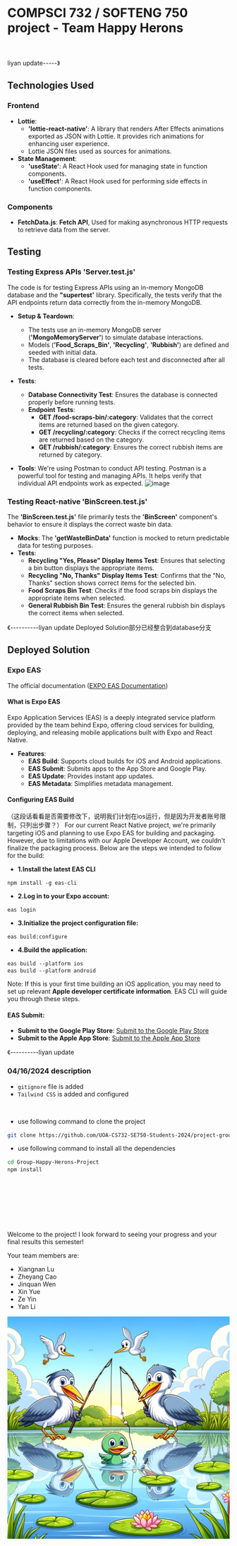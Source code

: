 # COMPSCI 732 / SOFTENG 750 project - Team Happy Herons
<br>
<br>
liyan update-----》

## Technologies Used
### Frontend
- **Lottie**:
  - **'lottie-react-native'**: A library that renders After Effects animations exported as JSON with Lottie. It provides rich animations for enhancing user experience.
  - Lottie JSON files used as sources for animations.
- **State Management**: 
  - **'useState'**: A React Hook used for managing state in function components.
  - **'useEffect'**: A React Hook used for performing side effects in function components.

### Components
- **FetchData.js**: **Fetch API**, Used for making asynchronous HTTP requests to retrieve data from the server.


## Testing

### Testing Express APIs 'Server.test.js'
The code is for testing Express APIs using an in-memory MongoDB database and the **"supertest'** library. Specifically, the tests verify that the API endpoints return data correctly from the in-memory MongoDB.

- **Setup & Teardown**:
  - The tests use an in-memory MongoDB server (**'MongoMemoryServer'**) to simulate database interactions.
  - Models (**'Food_Scraps_Bin'**, **'Recycling'**, **'Rubbish'**) are defined and seeded with initial data.
  - The database is cleared before each test and disconnected after all tests.
    
- **Tests**:
  - **Database Connectivity Test**: Ensures the database is connected properly before running tests.
  - **Endpoint Tests**:
    - **GET /food-scraps-bin/:category**: Validates that the correct items are returned based on the given category.
    - **GET /recycling/:category**: Checks if the correct recycling items are returned based on the category.
    - **GET /rubbish/:category**: Ensures the correct rubbish items are returned by category.

- **Tools**:
We're using Postman to conduct API testing. Postman is a powerful tool for testing and managing APIs. It helps verify that individual API endpoints work as expected.
![image](https://github.com/UOA-CS732-SE750-Students-2024/project-group-happy-herons/assets/144855029/66957eb9-b751-4602-9b7c-9f37b0550b55)



### Testing React-native 'BinScreen.test.js'
The **'BinScreen.test.js'** file primarily tests the **'BinScreen'** component's behavior to ensure it displays the correct waste bin data. 

- **Mocks**: The **'getWasteBinData'** function is mocked to return predictable data for testing purposes.
- **Tests**:
  - **Recycling "Yes, Please" Display Items Test**: Ensures that selecting a bin button displays the appropriate items.
  - **Recycling "No, Thanks" Display Items Test**: Confirms that the "No, Thanks" section shows correct items for the selected bin.
  - **Food Scraps Bin Test**: Checks if the food scraps bin displays the appropriate items when selected.
  - **General Rubbish Bin Test**: Ensures the general rubbish bin displays the correct items when selected.


《----------liyan update   Deployed Solution部分已经整合到database分支
## Deployed Solution
### Expo EAS
The official documentation ([EXPO EAS Documentation](https://docs.expo.dev/eas/))

#### What is Expo EAS
Expo Application Services (EAS) is a deeply integrated service platform provided by the team behind Expo, offering cloud services for building, deploying, and releasing mobile applications built with Expo and React Native.
- **Features**:
  - **EAS Build**: Supports cloud builds for iOS and Android applications.
  - **EAS Submit**: Submits apps to the App Store and Google Play.
  - **EAS Update**: Provides instant app updates.
  - **EAS Metadata**: Simplifies metadata management.

#### Configuring EAS Build
（这段话看看是否需要修改下，说明我们计划在ios运行，但是因为开发者账号限制，只列出步骤？）
For our current React Native project, we're primarily targeting iOS and planning to use Expo EAS for building and packaging. However, due to limitations with our Apple Developer Account, we couldn't finalize the packaging process. Below are the steps we intended to follow for the build:

- **1.Install the latest EAS CLI**
```
npm install -g eas-cli
```
- **2.Log in to your Expo account:**
```
eas login
```
- **3.Initialize the project configuration file:**
```
eas build:configure
```
- **4.Build the application:**
```
eas build --platform ios
eas build --platform android
```
Note: If this is your first time building an iOS application, you may need to set up relevant **Apple developer certificate information**. EAS CLI will guide you through these steps.

#### EAS Submit: 
- **Submit to the Google Play Store**: [Submit to the Google Play Store](https://docs.expo.dev/submit/android/)
- **Submit to the Apple App Store**: [Submit to the Apple App Store](https://docs.expo.dev/submit/ios/)




《----------liyan update


### 04/16/2024 description
- `gitignore` file is added
- `Tailwind CSS` is added and configured

<br>

- use following command to clone the project
```bash
git clone https://github.com/UOA-CS732-SE750-Students-2024/project-group-happy-herons.git
```

- use following command to install all the dependencies
```bash
cd Group-Happy-Herons-Project
npm install
```

<br>
<br>
<br>
<br>
<br>
<br>

Welcome to the project! I look forward to seeing your progress and your final results this semester!

Your team members are:
- Xiangnan Lu
- Zheyang Cao
- Jinquan Wen
- Xin Yue
- Ze Yin
- Yan Li

![](./group-image/Happy%20Herons.webp)
